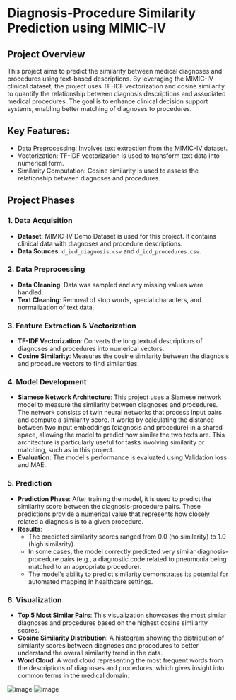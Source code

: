 # Diagnosis-Procedure Similarity Prediction using MIMIC-IV
## Project Overview
This project aims to predict the similarity between medical diagnoses and procedures using text-based descriptions. By leveraging the MIMIC-IV clinical dataset, the project uses TF-IDF vectorization and cosine similarity to quantify the relationship between diagnosis descriptions and associated medical procedures. The goal is to enhance clinical decision support systems, enabling better matching of diagnoses to procedures.

## Key Features:
* Data Preprocessing: Involves text extraction from the MIMIC-IV dataset.
* Vectorization: TF-IDF vectorization is used to transform text data into numerical form.
* Similarity Computation: Cosine similarity is used to assess the relationship between diagnoses and procedures.

## Project Phases

### 1. **Data Acquisition**
   - **Dataset**: MIMIC-IV Demo Dataset is used for this project. It contains clinical data with diagnoses and procedure descriptions.
   - **Data Sources**: `d_icd_diagnosis.csv` and `d_icd_procedures.csv`.

### 2. **Data Preprocessing**
   - **Data Cleaning**: Data was sampled and any missing values were handled.
   - **Text Cleaning**: Removal of stop words, special characters, and normalization of text data.

### 3. **Feature Extraction & Vectorization**
   - **TF-IDF Vectorization**: Converts the long textual descriptions of diagnoses and procedures into numerical vectors.
   - **Cosine Similarity**: Measures the cosine similarity between the diagnosis and procedure vectors to find similarities.

### 4. **Model Development**
   - **Siamese Network Architecture**: This project uses a Siamese network model to measure the similarity between diagnoses and procedures. The network consists of twin neural networks that process input pairs and compute a similarity score. It works by calculating the distance between two input embeddings (diagnosis and procedure) in a shared space, allowing the model to predict how similar the two texts are. This architecture is particularly useful for tasks involving similarity or matching, such as in this project.
   - **Evaluation**: The model's performance is evaluated using Validation loss and MAE.

### 5. **Prediction**
   - **Prediction Phase**: After training the model, it is used to predict the similarity score between the diagnosis-procedure pairs. These predictions provide a numerical value that represents how closely related a diagnosis is to a given procedure.
   - **Results**: 
     - The predicted similarity scores ranged from 0.0 (no similarity) to 1.0 (high similarity).
     - In some cases, the model correctly predicted very similar diagnosis-procedure pairs (e.g., a diagnostic code related to pneumonia being matched to an appropriate procedure).
     - The model's ability to predict similarity demonstrates its potential for automated mapping in healthcare settings.

### 6. **Visualization**
   - **Top 5 Most Similar Pairs**: This visualization showcases the most similar diagnoses and procedures based on the highest cosine similarity scores.
   - **Cosine Similarity Distribution**: A histogram showing the distribution of similarity scores between diagnoses and procedures to better understand the overall similarity trend in the data.
   - **Word Cloud**: A word cloud representing the most frequent words from the descriptions of diagnoses and procedures, which gives insight into common terms in the medical domain.


![image](https://github.com/user-attachments/assets/65e5c477-352c-4ad0-9e20-d18af7532f64)
![image](https://github.com/user-attachments/assets/afa158b2-80a6-416b-ac2d-741bfa806a3d)


